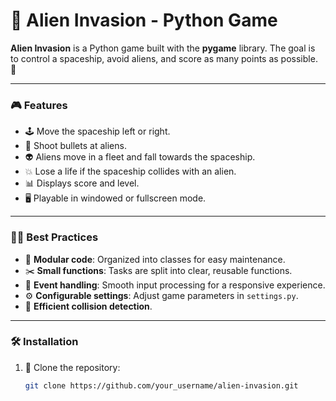 # 👾 Alien Invasion - Python Game

**Alien Invasion** is a Python game built with the **pygame** library. The goal is to control a spaceship, avoid aliens, and score as many points as possible. 🚀

---

### 🎮 Features

- 🕹️ Move the spaceship left or right.
- 🔫 Shoot bullets at aliens.
- 👽 Aliens move in a fleet and fall towards the spaceship.
- 💥 Lose a life if the spaceship collides with an alien.
- 📊 Displays score and level.
- 🖥️ Playable in windowed or fullscreen mode.

---

### 🧑‍💻 Best Practices

- 🧱 **Modular code**: Organized into classes for easy maintenance.
- ✂️ **Small functions**: Tasks are split into clear, reusable functions.
- 🎯 **Event handling**: Smooth input processing for a responsive experience.
- ⚙️ **Configurable settings**: Adjust game parameters in `settings.py`.
- 🚫 **Efficient collision detection**.

---

### 🛠️ Installation

1. 🧬 Clone the repository:

   ```bash
   git clone https://github.com/your_username/alien-invasion.git
